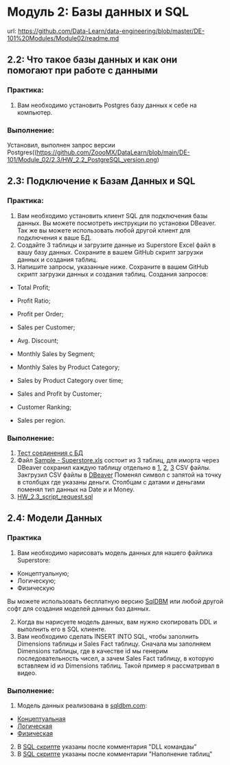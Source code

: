 # Модуль 2: Базы данных и SQL

url: https://github.com/Data-Learn/data-engineering/blob/master/DE-101%20Modules/Module02/readme.md

## 2.2: Что такое базы данных и как они помогают при работе с данными

### Практика:
1. Вам необходимо установить Postgres базу данных к себе на компьютер.

### Выполнение:
Установил, выполнен запрос версии Postgres((https://github.com/ZoooMX/DataLearn/blob/main/DE-101/Module_02/2.3/HW_2.2_PostgreSQL_version.png)


## 2.3: Подключение к Базам Данных и SQL

### Практика:
1. Вам необходимо установить клиент SQL для подключения базы данных. Вы можете посмотреть инструкции по установки DBeaver. Так же вы можете использовать любой другой клиент для подключения к ваше БД.
2. Создайте 3 таблицы и загрузите данные из Superstore Excel файл в вашу базу данных. Сохраните в вашем GitHub скрипт загрузки данных и создания таблиц.
3. Напишите запросы, указанные ниже. Сохраните в вашем GitHub скрипт загрузки данных и создания таблиц.
Cоздания запросов:
- Total Profit;
- Profit Ratio;
- Profit per Order;
- Sales per Customer;
- Avg. Discount;
- Monthly Sales by Segment;
- Monthly Sales by Product Category;

- Sales by Product Category over time;

- Sales and Profit by Customer;
- Customer Ranking;
- Sales per region.


### Выполнение:
1. [Тест соединения с БД](https://github.com/ZoooMX/DataLearn/blob/main/DE-101/Module_02/2.3/HW_2.3_PostgreSQL_DBeaver.png)
2. Файл [Sample - Superstore.xls](https://github.com/ZoooMX/DataLearn/blob/main/DE-101/Module_02/2.3/Sample%20-%20Superstore.xls) состоит из 3 таблиц, для иморта через DBeaver сохранил каждую таблицу отдельно в [1](https://github.com/ZoooMX/DataLearn/blob/main/DE-101/Module_02/2.3/Sample%20-%20Superstore%201tb.csv), [2](https://github.com/ZoooMX/DataLearn/blob/main/DE-101/Module_02/2.3/Sample%20-%20Superstore%202tb.csv), [3](https://github.com/ZoooMX/DataLearn/blob/main/DE-101/Module_02/2.3/Sample%20-%20Superstore%203tb.csv) CSV файлы. Закгрузил CSV файлы в [DBeaver](https://github.com/ZoooMX/DataLearn/blob/main/DE-101/Module_02/2.3/HW_2.3_Import_CSV_DBeaver.png)
Поменял символ с запятой на точку в столбцах где указаны деньги. Столбцам с датами и деньгами поменял тип данных на Date и и Money.  
3. [HW_2.3_script_request.sql](https://github.com/ZoooMX/DataLearn/blob/main/DE-101/Module_02/2.3/HW_2.3_script_request.sql)

## 2.4: Модели Данных

### Практика
1. Вам необходимо нарисовать модель данных для нашего файлика Superstore:
- Концептуальную;
- Логическую;
- Физическую  

Вы можете использовать бесплатную версию [SqlDBM](https://sqldbm.com/Home/) или любой другой софт для создания моделей данных баз данных.

2. Когда вы нарисуете модель данных, вам нужно скопировать DDL и выполнить его в SQL клиенте.
3. Вам необходимо сделать INSERT INTO SQL, чтобы заполнить Dimensions таблицы и Sales Fact таблицу. Сначала мы заполняем Dimensions таблицы, где в качестве id мы генерим последовательность чисел, а зачем Sales Fact таблицу, в которую вставляем id из Dimensions таблиц. Такой пример я рассматривал в видео.

### Выполнение:
1. Модель данных реализована в [sqldbm.com](https://app.sqldbm.com/):
- [Концептуальная](https://github.com/ZoooMX/DataLearn/blob/main/DE-101/Module_02/2.4/HW_2.4_%D0%BA%D0%BE%D0%BD%D1%86%D0%B5%D0%BF%D1%82%D1%83%D0%B0%D0%BB%D1%8C%D0%BD%D0%B0%D1%8F_%D0%BC%D0%BE%D0%B4%D0%B5%D0%BB%D1%8C_%D0%B4%D0%B0%D0%BD%D0%BD%D1%8B%D1%85.png)
- [Логическая](https://github.com/ZoooMX/DataLearn/blob/main/DE-101/Module_02/2.4/HW_2.4_%D0%BB%D0%BE%D0%B3%D0%B8%D1%87%D0%B5%D1%81%D0%BA%D0%B0%D1%8F_%D0%BC%D0%BE%D0%B4%D0%B5%D0%BB%D1%8C_%D0%B4%D0%B0%D0%BD%D0%BD%D1%8B%D1%85.png) 
- [Физическая](https://github.com/ZoooMX/DataLearn/blob/main/DE-101/Module_02/2.4/HW_2.4_%D1%84%D0%B8%D0%B7%D0%B8%D1%87%D0%B5%D1%81%D0%BA%D0%B0%D1%8F_%D0%BC%D0%BE%D0%B4%D0%B5%D0%BB%D1%8C_%D0%B4%D0%B0%D0%BD%D0%BD%D1%8B%D1%85.png)

2. В [SQL скрипте](https://github.com/ZoooMX/DataLearn/blob/main/DE-101/Module_02/2.4/HW_2.4_SQL.sql) указаны после комментария "DLL командаы"
3. В [SQL скрипте](https://github.com/ZoooMX/DataLearn/blob/main/DE-101/Module_02/2.4/HW_2.4_SQL.sql) указаны после комментарии "Наполнение таблиц" 
